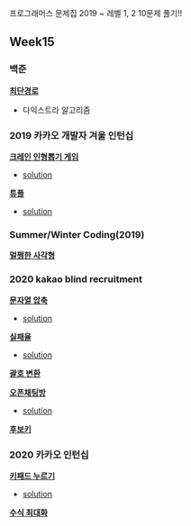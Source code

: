 프로그래머스 문제집 2019 ~
레벨 1, 2
10문제 풀기!!

## Week15
### 백준
[**최단경로**](https://www.acmicpc.net/problem/1753)
* 다익스트라 알고리즘


### 2019 카카오 개발자 겨울 인턴십
[**크레인 인형뽑기 게임**](https://programmers.co.kr/learn/courses/30/lessons/64061)

* [solution](https://github.com/DohyunYoun/study/blob/master/src/main/java/algorithm/bruteforce/Programmers64061.java)

[**튜플**](https://programmers.co.kr/learn/courses/30/lessons/64065)

* [solution](https://github.com/DohyunYoun/study/blob/master/src/main/java/algorithm/Programmers64065.java)

### Summer/Winter Coding(2019)
[**멀쩡한 사각형**](https://programmers.co.kr/learn/courses/30/lessons/62048)
  
### 2020 kakao blind recruitment
[**문자열 압축**](https://programmers.co.kr/learn/courses/30/lessons/60057)

* [solution](https://github.com/DohyunYoun/study/blob/master/src/main/java/algorithm/Programmers60057.java)

[**실패율**](https://programmers.co.kr/learn/courses/30/lessons/42889)

* [solution](https://github.com/DohyunYoun/study/blob/master/src/main/java/algorithm/Programmers42889.java)
  
[**괄호 변환**](https://programmers.co.kr/learn/courses/30/lessons/60058)


[**오픈채팅방**](https://programmers.co.kr/learn/courses/30/lessons/42888)

* [solution](https://github.com/DohyunYoun/study/blob/master/src/main/java/algorithm/Programmers42888.java)

[**후보키**](https://programmers.co.kr/learn/courses/30/lessons/42890)


### 2020 카카오 인턴십
[**키패드 누르기**](https://programmers.co.kr/learn/courses/30/lessons/67256)

* [solution](https://github.com/DohyunYoun/study/blob/master/src/main/java/algorithm/Programmers67256.java)

[**수식 최대화**](https://programmers.co.kr/learn/courses/30/lessons/67257)


